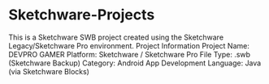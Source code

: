 # Sketchware-Projects
This is a Sketchware SWB project created using the Sketchware Legacy/Sketchware Pro environment. Project Information  Project Name: DEVPRO GAMER  Platform: Sketchware / Sketchware Pro  File Type: .swb (Sketchware Backup)  Category: Android App Development  Language: Java (via Sketchware Blocks)
